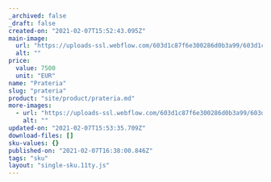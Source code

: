 ```yaml
---
_archived: false
_draft: false
created-on: "2021-02-07T15:52:43.095Z"
main-image:
  url: "https://uploads-ssl.webflow.com/603d1c87f6e300286d0b3a99/603d1c87f6e3008baf0b3aa1_pipette.jpg"
  alt: ""
price:
  value: 7500
  unit: "EUR"
name: "Prateria"
slug: "prateria"
product: "site/product/prateria.md"
more-images:
  - url: "https://uploads-ssl.webflow.com/603d1c87f6e300286d0b3a99/603d1c87f6e30060b00b3aa2_dropper.jpg"
    alt: ""
updated-on: "2021-02-07T15:53:35.709Z"
download-files: []
sku-values: {}
published-on: "2021-02-07T16:38:00.846Z"
tags: "sku"
layout: "single-sku.11ty.js"
---
```



